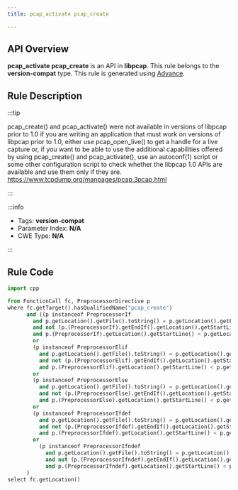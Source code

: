```yaml
---
title: pcap_activate pcap_create

---
```



## API Overview
**pcap_activate pcap_create** is an API in **libpcap**. This rule belongs to the **version-compat** type. This rule is generated using [Advance](../../tools/Advance).
## Rule Description

:::tip

pcap_create() and pcap_activate() were not available in versions of libpcap prior to 1.0 if you are writing an application that must work on versions of libpcap prior to 1.0, either use pcap_open_live() to get a handle for a live capture or, if you want to be able to use the additional capabilities offered by using pcap_create() and pcap_activate(), use an autoconf(1) script or some other configuration script to check whether the libpcap 1.0 APIs are available and use them only if they are.  
https://www.tcpdump.org/manpages/pcap.3pcap.html

:::

:::info

- Tags: **version-compat**
- Parameter Index: **N/A**
- CWE Type: **N/A**

:::

## Rule Code
```python
import cpp

from FunctionCall fc, PreprocessorDirective p
where fc.getTarget().hasQualifiedName("pcap_create")
      and ((p instanceof PreprocessorIf
        and p.getLocation().getFile().toString() = p.getLocation().getFile().toString()
        and not (p.(PreprocessorIf).getEndIf().getLocation().getStartLine() > p.getLocation().getStartLine()
        and p.(PreprocessorIf).getLocation().getStartLine() < p.getLocation().getStartLine()))
        or
        (p instanceof PreprocessorElif
          and p.getLocation().getFile().toString() = p.getLocation().getFile().toString()
          and not (p.(PreprocessorElif).getEndIf().getLocation().getStartLine() > p.getLocation().getStartLine()
          and p.(PreprocessorElif).getLocation().getStartLine() < p.getLocation().getStartLine()))
        or
        (p instanceof PreprocessorElse
          and p.getLocation().getFile().toString() = p.getLocation().getFile().toString()
          and not (p.(PreprocessorElse).getEndIf().getLocation().getStartLine() > p.getLocation().getStartLine()
          and p.(PreprocessorElse).getLocation().getStartLine() < p.getLocation().getStartLine()))
        or
        (p instanceof PreprocessorIfdef
          and p.getLocation().getFile().toString() = p.getLocation().getFile().toString()
          and not (p.(PreprocessorIfdef).getEndIf().getLocation().getStartLine() > p.getLocation().getStartLine()
          and p.(PreprocessorIfdef).getLocation().getStartLine() < p.getLocation().getStartLine()))
        or
          (p instanceof PreprocessorIfndef
            and p.getLocation().getFile().toString() = p.getLocation().getFile().toString()
            and not (p.(PreprocessorIfndef).getEndIf().getLocation().getStartLine() > p.getLocation().getStartLine()
            and p.(PreprocessorIfndef).getLocation().getStartLine() < p.getLocation().getStartLine()))
      )
select fc.getLocation()
```